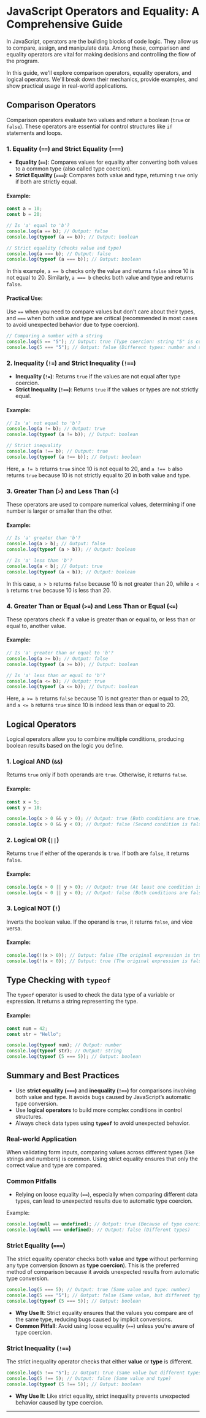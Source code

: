 # JavaScript Operators and Equality: A Comprehensive Guide

In JavaScript, operators are the building blocks of code logic. They allow us to compare, assign, and manipulate data. Among these, comparison and equality operators are vital for making decisions and controlling the flow of the program.

In this guide, we'll explore comparison operators, equality operators, and logical operators. We'll break down their mechanics, provide examples, and show practical usage in real-world applications.

## Comparison Operators

Comparison operators evaluate two values and return a boolean (`true` or `false`). These operators are essential for control structures like `if` statements and loops.

### 1. Equality (`==`) and Strict Equality (`===`)

- **Equality (`==`)**: Compares values for equality after converting both values to a common type (also called type coercion).
- **Strict Equality (`===`)**: Compares both value and type, returning `true` only if both are strictly equal.

#### Example:

```javascript
const a = 10;
const b = 20;

// Is 'a' equal to 'b'?
console.log(a == b); // Output: false
console.log(typeof (a == b)); // Output: boolean

// Strict equality (checks value and type)
console.log(a === b); // Output: false
console.log(typeof (a === b)); // Output: boolean
```

In this example, `a == b` checks only the value and returns `false` since 10 is not equal to 20. Similarly, `a === b` checks both value and type and returns `false`.

#### Practical Use:

Use `==` when you need to compare values but don't care about their types, and `===` when both value and type are critical (recommended in most cases to avoid unexpected behavior due to type coercion).

```javascript
// Comparing a number with a string
console.log(5 == "5"); // Output: true (Type coercion: string "5" is converted to number 5)
console.log(5 === "5"); // Output: false (Different types: number and string)
```

### 2. Inequality (`!=`) and Strict Inequality (`!==`)

- **Inequality (`!=`)**: Returns `true` if the values are not equal after type coercion.
- **Strict Inequality (`!==`)**: Returns `true` if the values or types are not strictly equal.

#### Example:

```javascript
// Is 'a' not equal to 'b'?
console.log(a != b); // Output: true
console.log(typeof (a != b)); // Output: boolean

// Strict inequality
console.log(a !== b); // Output: true
console.log(typeof (a !== b)); // Output: boolean
```

Here, `a != b` returns `true` since 10 is not equal to 20, and `a !== b` also returns `true` because 10 is not strictly equal to 20 in both value and type.

### 3. Greater Than (`>`) and Less Than (`<`)

These operators are used to compare numerical values, determining if one number is larger or smaller than the other.

#### Example:

```javascript
// Is 'a' greater than 'b'?
console.log(a > b); // Output: false
console.log(typeof (a > b)); // Output: boolean

// Is 'a' less than 'b'?
console.log(a < b); // Output: true
console.log(typeof (a < b)); // Output: boolean
```

In this case, `a > b` returns `false` because 10 is not greater than 20, while `a < b` returns `true` because 10 is less than 20.

### 4. Greater Than or Equal (`>=`) and Less Than or Equal (`<=`)

These operators check if a value is greater than or equal to, or less than or equal to, another value.

#### Example:

```javascript
// Is 'a' greater than or equal to 'b'?
console.log(a >= b); // Output: false
console.log(typeof (a >= b)); // Output: boolean

// Is 'a' less than or equal to 'b'?
console.log(a <= b); // Output: true
console.log(typeof (a <= b)); // Output: boolean
```

Here, `a >= b` returns `false` because 10 is not greater than or equal to 20, and `a <= b` returns `true` since 10 is indeed less than or equal to 20.

## Logical Operators

Logical operators allow you to combine multiple conditions, producing boolean results based on the logic you define.

### 1. Logical AND (`&&`)

Returns `true` only if both operands are `true`. Otherwise, it returns `false`.

#### Example:

```javascript
const x = 5;
const y = 10;

console.log(x > 0 && y > 0); // Output: true (Both conditions are true)
console.log(x > 0 && y < 0); // Output: false (Second condition is false)
```

### 2. Logical OR (`||`)

Returns `true` if either of the operands is `true`. If both are `false`, it returns `false`.

#### Example:

```javascript
console.log(x > 0 || y > 0); // Output: true (At least one condition is true)
console.log(x < 0 || y < 0); // Output: false (Both conditions are false)
```

### 3. Logical NOT (`!`)

Inverts the boolean value. If the operand is `true`, it returns `false`, and vice versa.

#### Example:

```javascript
console.log(!(x > 0)); // Output: false (The original expression is true, so `!` makes it false)
console.log(!(x < 0)); // Output: true (The original expression is false, so `!` makes it true)
```

## Type Checking with `typeof`

The `typeof` operator is used to check the data type of a variable or expression. It returns a string representing the type.

#### Example:

```javascript
const num = 42;
const str = "Hello";

console.log(typeof num); // Output: number
console.log(typeof str); // Output: string
console.log(typeof (5 === 5)); // Output: boolean
```

## Summary and Best Practices

- Use **strict equality (`===`)** and **inequality (`!==`)** for comparisons involving both value and type. It avoids bugs caused by JavaScript’s automatic type conversion.
- Use **logical operators** to build more complex conditions in control structures.
- Always check data types using **`typeof`** to avoid unexpected behavior.

### Real-world Application

When validating form inputs, comparing values across different types (like strings and numbers) is common. Using strict equality ensures that only the correct value and type are compared.

### Common Pitfalls

- Relying on loose equality (`==`), especially when comparing different data types, can lead to unexpected results due to automatic type coercion.

Example:

```javascript
console.log(null == undefined); // Output: true (Because of type coercion)
console.log(null === undefined); // Output: false (Different types)
```

<!-- will need to look -->

<!-- ## Equality Operators: Strict vs. Loose -->

### Strict Equality (`===`)

The strict equality operator checks both **value** and **type** without performing any type conversion (known as **type coercion**). This is the preferred method of comparison because it avoids unexpected results from automatic type conversion.

```javascript
console.log(5 === 5); // Output: true (Same value and type: number)
console.log(5 === "5"); // Output: false (Same value, but different types: number and string)
console.log(typeof (5 === 5)); // Output: boolean
```

- **Why Use It**: Strict equality ensures that the values you compare are of the same type, reducing bugs caused by implicit conversions.
- **Common Pitfall**: Avoid using loose equality (`==`) unless you're aware of type coercion.

### Strict Inequality (`!==`)

The strict inequality operator checks that either **value** or **type** is different.

```javascript
console.log(5 !== "5"); // Output: true (Same value but different types)
console.log(5 !== 5); // Output: false (Same value and type)
console.log(typeof (5 !== 5)); // Output: boolean
```

- **Why Use It**: Like strict equality, strict inequality prevents unexpected behavior caused by type coercion.

---
